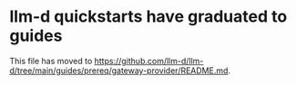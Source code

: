 # llm-d quickstarts have graduated to guides

This file has moved to <https://github.com/llm-d/llm-d/tree/main/guides/prereq/gateway-provider/README.md>.
